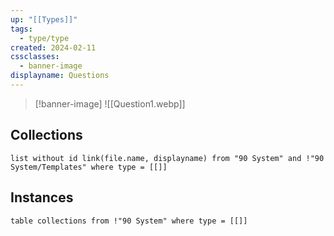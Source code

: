```yaml
---
up: "[[Types]]"
tags:
  - type/type
created: 2024-02-11
cssclasses:
  - banner-image
displayname: Questions
---
```

> [!banner-image] ![[Question1.webp]]
## Collections
```dataview
list without id link(file.name, displayname) from "90 System" and !"90 System/Templates" where type = [[]]
```
## Instances
```dataview
table collections from !"90 System" where type = [[]]
```
